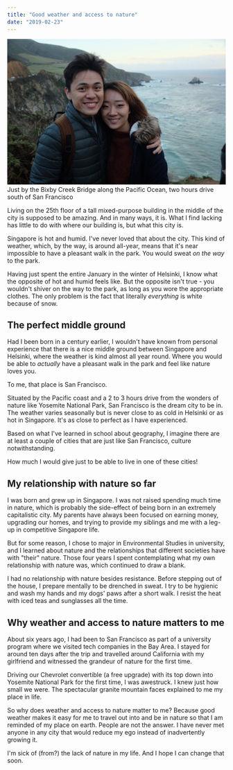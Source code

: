 ```yaml
---
title: "Good weather and access to nature"
date: "2019-02-23"
---
```


![san francisco bixby creek bridge nick ang](images/san-francisco-bixby-bridge-nick-ang-1024x683.jpg) Just by the Bixby Creek Bridge along the Pacific Ocean, two hours drive south of San Francisco

Living on the 25th floor of a tall mixed-purpose building in the middle of the city is supposed to be amazing. And in many ways, it is. What I find lacking has little to do with where our building is, but what this city is.

Singapore is hot and humid. I've never loved that about the city. This kind of weather, which, by the way, is around all-year, means that it's near impossible to have a pleasant walk in the park. You would sweat _on the way_ to the park.

Having just spent the entire January in the winter of Helsinki, I know what the opposite of hot and humid feels like. But the opposite isn't true - you wouldn't shiver on the way to the park, as long as you wore the appropriate clothes. The only problem is the fact that literally _everything_ is white because of snow.

## The perfect middle ground

Had I been born in a century earlier, I wouldn't have known from personal experience that there is a nice middle ground between Singapore and Helsinki, where the weather is kind almost all year round. Where you would be able to _actually_ have a pleasant walk in the park and feel like nature loves you.

To me, that place is San Francisco.

Situated by the Pacific coast and a 2 to 3 hours drive from the wonders of nature like Yosemite National Park, San Francisco is the dream city to be in. The weather varies seasonally but is never close to as cold in Helsinki or as hot in Singapore. It's as close to perfect as I have experienced.

Based on what I've learned in school about geography, I imagine there are at least a couple of cities that are just like San Francisco, culture notwithstanding.

How much I would give just to be able to live in one of these cities!

## My relationship with nature so far

I was born and grew up in Singapore. I was not raised spending much time in nature, which is probably the side-effect of being born in an extremely capitalistic city. My parents have always been focused on earning money, upgrading our homes, and trying to provide my siblings and me with a leg-up in competitive Singapore life.

But for some reason, I chose to major in Environmental Studies in university, and I learned about nature and the relationships that different societies have with "their" nature. Those four years I spent contemplating what my own relationship with nature was, which continued to draw a blank.

I had no relationship with nature besides resistance. Before stepping out of the house, I prepare mentally to be drenched in sweat. I try to be hygienic and wash my hands and my dogs' paws after a short walk. I resist the heat with iced teas and sunglasses all the time.

## Why weather and access to nature matters to me

About six years ago, I had been to San Francisco as part of a university program where we visited tech companies in the Bay Area. I stayed for around ten days after the trip and travelled around California with my girlfriend and witnessed the grandeur of nature for the first time.

Driving our Chevrolet convertible (a free upgrade) with its top down into Yosemite National Park for the first time, I was awestruck. I knew just how small we were. The spectacular granite mountain faces explained to me my place in life.

So why does weather and access to nature matter to me? Because good weather makes it easy for me to travel out into and be in nature so that I am reminded of my place on earth. People are not the answer. I have never met anyone in any city that would reduce my ego instead of inadvertently growing it.

I'm sick of (from?) the lack of nature in my life. And I hope I can change that soon.
